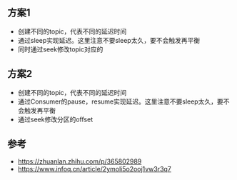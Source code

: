 ## 方案1
- 创建不同的topic，代表不同的延迟时间
- 通过sleep实现延迟。这里注意不要sleep太久，要不会触发再平衡
- 同时通过seek修改topic对应的

## 方案2
- 创建不同的topic，代表不同的延迟时间
- 通过Consumer的pause，resume实现延迟。这里注意不要sleep太久，要不会触发再平衡
- 通过seek修改分区的offset

## 参考
- https://zhuanlan.zhihu.com/p/365802989
- https://www.infoq.cn/article/2ymoli5o2ooj1vw3r3q7